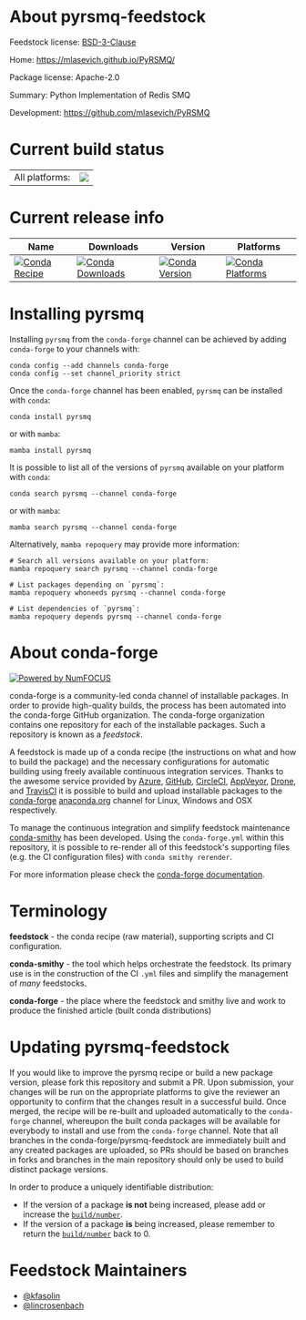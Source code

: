 About pyrsmq-feedstock
======================

Feedstock license: [BSD-3-Clause](https://github.com/conda-forge/pyrsmq-feedstock/blob/main/LICENSE.txt)

Home: https://mlasevich.github.io/PyRSMQ/

Package license: Apache-2.0

Summary: Python Implementation of Redis SMQ

Development: https://github.com/mlasevich/PyRSMQ

Current build status
====================


<table><tr><td>All platforms:</td>
    <td>
      <a href="https://dev.azure.com/conda-forge/feedstock-builds/_build/latest?definitionId=12581&branchName=main">
        <img src="https://dev.azure.com/conda-forge/feedstock-builds/_apis/build/status/pyrsmq-feedstock?branchName=main">
      </a>
    </td>
  </tr>
</table>

Current release info
====================

| Name | Downloads | Version | Platforms |
| --- | --- | --- | --- |
| [![Conda Recipe](https://img.shields.io/badge/recipe-pyrsmq-green.svg)](https://anaconda.org/conda-forge/pyrsmq) | [![Conda Downloads](https://img.shields.io/conda/dn/conda-forge/pyrsmq.svg)](https://anaconda.org/conda-forge/pyrsmq) | [![Conda Version](https://img.shields.io/conda/vn/conda-forge/pyrsmq.svg)](https://anaconda.org/conda-forge/pyrsmq) | [![Conda Platforms](https://img.shields.io/conda/pn/conda-forge/pyrsmq.svg)](https://anaconda.org/conda-forge/pyrsmq) |

Installing pyrsmq
=================

Installing `pyrsmq` from the `conda-forge` channel can be achieved by adding `conda-forge` to your channels with:

```
conda config --add channels conda-forge
conda config --set channel_priority strict
```

Once the `conda-forge` channel has been enabled, `pyrsmq` can be installed with `conda`:

```
conda install pyrsmq
```

or with `mamba`:

```
mamba install pyrsmq
```

It is possible to list all of the versions of `pyrsmq` available on your platform with `conda`:

```
conda search pyrsmq --channel conda-forge
```

or with `mamba`:

```
mamba search pyrsmq --channel conda-forge
```

Alternatively, `mamba repoquery` may provide more information:

```
# Search all versions available on your platform:
mamba repoquery search pyrsmq --channel conda-forge

# List packages depending on `pyrsmq`:
mamba repoquery whoneeds pyrsmq --channel conda-forge

# List dependencies of `pyrsmq`:
mamba repoquery depends pyrsmq --channel conda-forge
```


About conda-forge
=================

[![Powered by
NumFOCUS](https://img.shields.io/badge/powered%20by-NumFOCUS-orange.svg?style=flat&colorA=E1523D&colorB=007D8A)](https://numfocus.org)

conda-forge is a community-led conda channel of installable packages.
In order to provide high-quality builds, the process has been automated into the
conda-forge GitHub organization. The conda-forge organization contains one repository
for each of the installable packages. Such a repository is known as a *feedstock*.

A feedstock is made up of a conda recipe (the instructions on what and how to build
the package) and the necessary configurations for automatic building using freely
available continuous integration services. Thanks to the awesome service provided by
[Azure](https://azure.microsoft.com/en-us/services/devops/), [GitHub](https://github.com/),
[CircleCI](https://circleci.com/), [AppVeyor](https://www.appveyor.com/),
[Drone](https://cloud.drone.io/welcome), and [TravisCI](https://travis-ci.com/)
it is possible to build and upload installable packages to the
[conda-forge](https://anaconda.org/conda-forge) [anaconda.org](https://anaconda.org/)
channel for Linux, Windows and OSX respectively.

To manage the continuous integration and simplify feedstock maintenance
[conda-smithy](https://github.com/conda-forge/conda-smithy) has been developed.
Using the ``conda-forge.yml`` within this repository, it is possible to re-render all of
this feedstock's supporting files (e.g. the CI configuration files) with ``conda smithy rerender``.

For more information please check the [conda-forge documentation](https://conda-forge.org/docs/).

Terminology
===========

**feedstock** - the conda recipe (raw material), supporting scripts and CI configuration.

**conda-smithy** - the tool which helps orchestrate the feedstock.
                   Its primary use is in the construction of the CI ``.yml`` files
                   and simplify the management of *many* feedstocks.

**conda-forge** - the place where the feedstock and smithy live and work to
                  produce the finished article (built conda distributions)


Updating pyrsmq-feedstock
=========================

If you would like to improve the pyrsmq recipe or build a new
package version, please fork this repository and submit a PR. Upon submission,
your changes will be run on the appropriate platforms to give the reviewer an
opportunity to confirm that the changes result in a successful build. Once
merged, the recipe will be re-built and uploaded automatically to the
`conda-forge` channel, whereupon the built conda packages will be available for
everybody to install and use from the `conda-forge` channel.
Note that all branches in the conda-forge/pyrsmq-feedstock are
immediately built and any created packages are uploaded, so PRs should be based
on branches in forks and branches in the main repository should only be used to
build distinct package versions.

In order to produce a uniquely identifiable distribution:
 * If the version of a package **is not** being increased, please add or increase
   the [``build/number``](https://docs.conda.io/projects/conda-build/en/latest/resources/define-metadata.html#build-number-and-string).
 * If the version of a package **is** being increased, please remember to return
   the [``build/number``](https://docs.conda.io/projects/conda-build/en/latest/resources/define-metadata.html#build-number-and-string)
   back to 0.

Feedstock Maintainers
=====================

* [@kfasolin](https://github.com/kfasolin/)
* [@lincrosenbach](https://github.com/lincrosenbach/)

